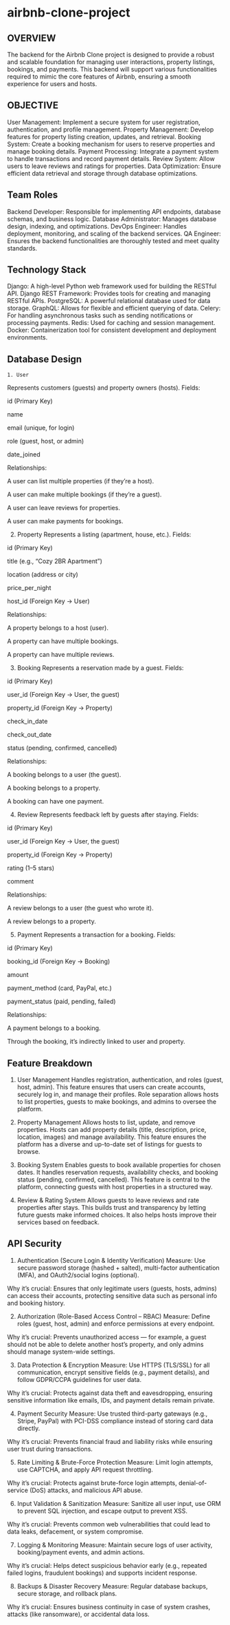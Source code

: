 # airbnb-clone-project

## OVERVIEW
The backend for the Airbnb Clone project is designed to provide a robust and scalable foundation for managing user interactions, property listings, bookings, and payments. This backend will support various functionalities required to mimic the core features of Airbnb, ensuring a smooth experience for users and hosts.

## OBJECTIVE
 User Management: Implement a secure system for user registration, authentication, and profile management.
 Property Management: Develop features for property listing creation, updates, and retrieval.
 Booking System: Create a booking mechanism for users to reserve properties and manage booking details.
 Payment Processing: Integrate a payment system to handle transactions and record payment details.
 Review System: Allow users to leave reviews and ratings for properties.
 Data Optimization: Ensure efficient data retrieval and storage through database optimizations.


## Team Roles
Backend Developer: Responsible for implementing API endpoints, database schemas, and business logic.
Database Administrator: Manages database design, indexing, and optimizations.
DevOps Engineer: Handles deployment, monitoring, and scaling of the backend services.
QA Engineer: Ensures the backend functionalities are thoroughly tested and meet quality standards.

## Technology Stack
 Django: A high-level Python web framework used for building the RESTful API.
 Django REST Framework: Provides tools for creating and managing RESTful APIs.
 PostgreSQL: A powerful relational database used for data storage.
 GraphQL: Allows for flexible and efficient querying of data.
 Celery: For handling asynchronous tasks such as sending notifications or processing payments.
 Redis: Used for caching and session management.
 Docker: Containerization tool for consistent development and deployment environments.

## Database Design
 	1. User
Represents customers (guests) and property owners (hosts).
Fields:

id (Primary Key)

name

email (unique, for login)

role (guest, host, or admin)

date_joined

Relationships:

A user can list multiple properties (if they’re a host).

A user can make multiple bookings (if they’re a guest).

A user can leave reviews for properties.

A user can make payments for bookings.

2. Property
Represents a listing (apartment, house, etc.).
Fields:

id (Primary Key)

title (e.g., “Cozy 2BR Apartment”)

location (address or city)

price_per_night

host_id (Foreign Key → User)

Relationships:

A property belongs to a host (user).

A property can have multiple bookings.

A property can have multiple reviews.

3. Booking
Represents a reservation made by a guest.
Fields:

id (Primary Key)

user_id (Foreign Key → User, the guest)

property_id (Foreign Key → Property)

check_in_date

check_out_date

status (pending, confirmed, cancelled)

Relationships:

A booking belongs to a user (the guest).

A booking belongs to a property.

A booking can have one payment.

4. Review
Represents feedback left by guests after staying.
Fields:

id (Primary Key)

user_id (Foreign Key → User, the guest)

property_id (Foreign Key → Property)

rating (1–5 stars)

comment

Relationships:

A review belongs to a user (the guest who wrote it).

A review belongs to a property.

5. Payment
Represents a transaction for a booking.
Fields:

id (Primary Key)

booking_id (Foreign Key → Booking)

amount

payment_method (card, PayPal, etc.)

payment_status (paid, pending, failed)

Relationships:

A payment belongs to a booking.

Through the booking, it’s indirectly linked to user and property.


## Feature Breakdown

1. User Management
Handles registration, authentication, and roles (guest, host, admin).
This feature ensures that users can create accounts, securely log in, and manage their profiles. Role separation allows hosts to list properties, guests to make bookings, and admins to oversee the platform.

2. Property Management
Allows hosts to list, update, and remove properties.
Hosts can add property details (title, description, price, location, images) and manage availability. This feature ensures the platform has a diverse and up-to-date set of listings for guests to browse.

3. Booking System
Enables guests to book available properties for chosen dates.
It handles reservation requests, availability checks, and booking status (pending, confirmed, cancelled). This feature is central to the platform, connecting guests with host properties in a structured way.

4. Review & Rating System
Allows guests to leave reviews and rate properties after stays.
This builds trust and transparency by letting future guests make informed choices. It also helps hosts improve their services based on feedback.

## API Security 

1. Authentication (Secure Login & Identity Verification)
Measure: Use secure password storage (hashed + salted), multi-factor authentication (MFA), and OAuth2/social logins (optional).

Why it’s crucial: Ensures that only legitimate users (guests, hosts, admins) can access their accounts, protecting sensitive data such as personal info and booking history.

2. Authorization (Role-Based Access Control – RBAC)
Measure: Define roles (guest, host, admin) and enforce permissions at every endpoint.

Why it’s crucial: Prevents unauthorized access — for example, a guest should not be able to delete another host’s property, and only admins should manage system-wide settings.

3. Data Protection & Encryption
Measure: Use HTTPS (TLS/SSL) for all communication, encrypt sensitive fields (e.g., payment details), and follow GDPR/CCPA guidelines for user data.

Why it’s crucial: Protects against data theft and eavesdropping, ensuring sensitive information like emails, IDs, and payment details remain private.

4. Payment Security
Measure: Use trusted third-party gateways (e.g., Stripe, PayPal) with PCI-DSS compliance instead of storing card data directly.

Why it’s crucial: Prevents financial fraud and liability risks while ensuring user trust during transactions.

5. Rate Limiting & Brute-Force Protection
Measure: Limit login attempts, use CAPTCHA, and apply API request throttling.

Why it’s crucial: Protects against brute-force login attempts, denial-of-service (DoS) attacks, and malicious API abuse.

6. Input Validation & Sanitization
Measure: Sanitize all user input, use ORM to prevent SQL injection, and escape output to prevent XSS.

Why it’s crucial: Prevents common web vulnerabilities that could lead to data leaks, defacement, or system compromise.

7. Logging & Monitoring
Measure: Maintain secure logs of user activity, booking/payment events, and admin actions.

Why it’s crucial: Helps detect suspicious behavior early (e.g., repeated failed logins, fraudulent bookings) and supports incident response.

8. Backups & Disaster Recovery
Measure: Regular database backups, secure storage, and rollback plans.

Why it’s crucial: Ensures business continuity in case of system crashes, attacks (like ransomware), or accidental data loss.


